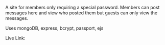 A site for members only requiring a special password. Members can post messages here and view who posted them but guests can only view the messages.

Uses mongoDB, express, bcrypt, passport, ejs

Live Link:
